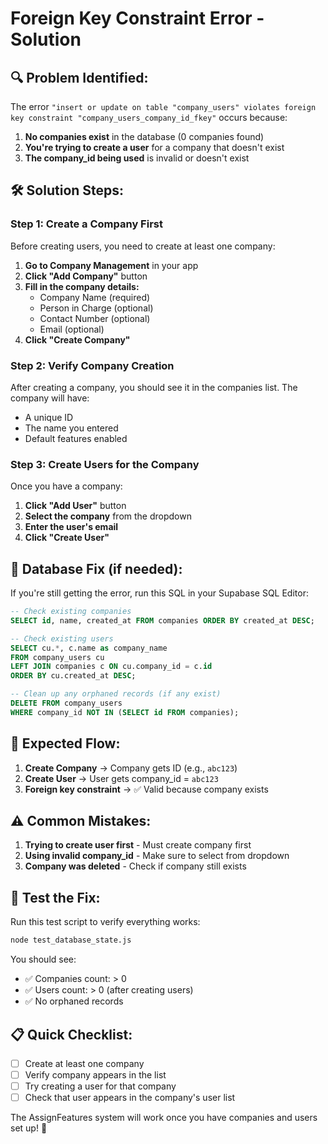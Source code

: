 # Foreign Key Constraint Error - Solution

## 🔍 **Problem Identified:**
The error `"insert or update on table "company_users" violates foreign key constraint "company_users_company_id_fkey"` occurs because:

1. **No companies exist** in the database (0 companies found)
2. **You're trying to create a user** for a company that doesn't exist
3. **The company_id being used** is invalid or doesn't exist

## 🛠️ **Solution Steps:**

### **Step 1: Create a Company First**
Before creating users, you need to create at least one company:

1. **Go to Company Management** in your app
2. **Click "Add Company"** button
3. **Fill in the company details:**
   - Company Name (required)
   - Person in Charge (optional)
   - Contact Number (optional)
   - Email (optional)
4. **Click "Create Company"**

### **Step 2: Verify Company Creation**
After creating a company, you should see it in the companies list. The company will have:
- A unique ID
- The name you entered
- Default features enabled

### **Step 3: Create Users for the Company**
Once you have a company:

1. **Click "Add User"** button
2. **Select the company** from the dropdown
3. **Enter the user's email**
4. **Click "Create User"**

## 🔧 **Database Fix (if needed):**

If you're still getting the error, run this SQL in your Supabase SQL Editor:

```sql
-- Check existing companies
SELECT id, name, created_at FROM companies ORDER BY created_at DESC;

-- Check existing users
SELECT cu.*, c.name as company_name 
FROM company_users cu 
LEFT JOIN companies c ON cu.company_id = c.id 
ORDER BY cu.created_at DESC;

-- Clean up any orphaned records (if any exist)
DELETE FROM company_users 
WHERE company_id NOT IN (SELECT id FROM companies);
```

## 🎯 **Expected Flow:**

1. **Create Company** → Company gets ID (e.g., `abc123`)
2. **Create User** → User gets company_id = `abc123`
3. **Foreign key constraint** → ✅ Valid because company exists

## ⚠️ **Common Mistakes:**

1. **Trying to create user first** - Must create company first
2. **Using invalid company_id** - Make sure to select from dropdown
3. **Company was deleted** - Check if company still exists

## 🧪 **Test the Fix:**

Run this test script to verify everything works:

```bash
node test_database_state.js
```

You should see:
- ✅ Companies count: > 0
- ✅ Users count: > 0 (after creating users)
- ✅ No orphaned records

## 📋 **Quick Checklist:**

- [ ] Create at least one company
- [ ] Verify company appears in the list
- [ ] Try creating a user for that company
- [ ] Check that user appears in the company's user list

The AssignFeatures system will work once you have companies and users set up! 🚀 